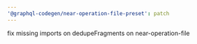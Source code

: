 ```yaml
---
'@graphql-codegen/near-operation-file-preset': patch
---
```


fix missing imports on dedupeFragments on near-operation-file
